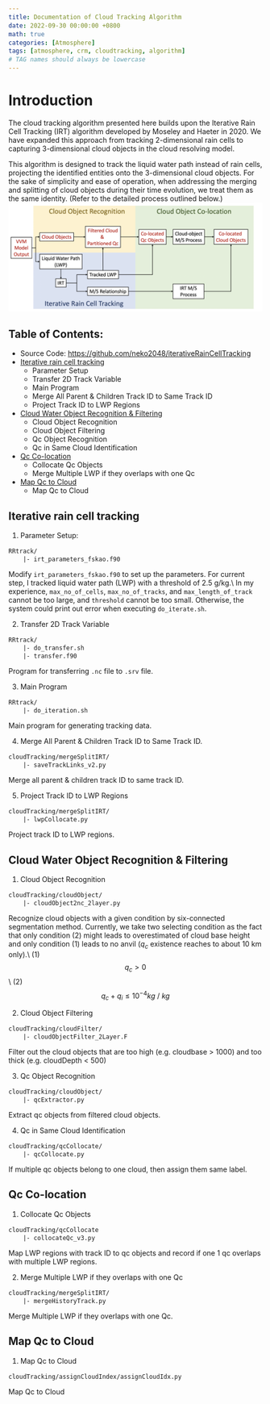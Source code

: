```yaml
---
title: Documentation of Cloud Tracking Algorithm
date: 2022-09-30 00:00:00 +0800
math: true
categories: [Atmosphere]
tags: [atmosphere, crm, cloudtracking, algorithm]
# TAG names should always be lowercase
---
```

# Introduction
The cloud tracking algorithm presented here builds upon the Iterative Rain Cell Tracking (IRT) algorithm developed by Moseley and Haeter in 2020. We have expanded this approach from tracking 2-dimensional rain cells to capturing 3-dimensional cloud objects in the cloud resolving model.

This algorithm is designed to track the liquid water path instead of rain cells, projecting the identified entities onto the 3-dimensional cloud objects. For the sake of simplicity and ease of operation, when addressing the merging and splitting of cloud objects during their time evolution, we treat them as the same identity. (Refer to the detailed process outlined below.)
![Algorithm](/assets/img/2022-09-30-algorithmProcess.png)

## Table of Contents:
* Source Code: <https://github.com/neko2048/iterativeRainCellTracking>
* [Iterative rain cell tracking](#iterative-rain-cell-tracking)
    * Parameter Setup
    * Transfer 2D Track Variable
    * Main Program
    * Merge All Parent & Children Track ID to Same Track ID
    * Project Track ID to LWP Regions
* [Cloud Water Object Recognition & Filtering](#cloud-water-object-recognition--filtering)
    * Cloud Object Recognition 
    * Cloud Object Filtering
    * Qc Object Recognition
    * Qc in Same Cloud Identification
* [Qc Co-location](#qc-co-location)
    * Collocate Qc Objects 
    * Merge Multiple LWP if they overlaps with one Qc 
* [Map Qc to Cloud](#map-qc-to-cloud)
    * Map Qc to Cloud 

## Iterative rain cell tracking
1. Parameter Setup:
```
RRtrack/
    |- irt_parameters_fskao.f90
```
Modify `irt_parameters_fskao.f90` to set up the parameters.
For current step, I tracked liquid water path (LWP) with a threshold of 2.5 g/kg.\\
In my experience, `max_no_of_cells`, `max_no_of_tracks`, and `max_length_of_track` cannot be too large, and `threshold` cannot be too small. Otherwise, the system could print out error when executing `do_iterate.sh`.

2. Transfer 2D Track Variable
```
RRtrack/
    |- do_transfer.sh
    |- transfer.f90
```
Program for transferring `.nc` file to `.srv` file.

3. Main Program
```
RRtrack/
    |- do_iteration.sh
```
Main program for generating tracking data.

4. Merge All Parent & Children Track ID to Same Track ID.
```
cloudTracking/mergeSplitIRT/
    |- saveTrackLinks_v2.py
```
Merge all parent & children track ID to same track ID.

5. Project Track ID to LWP Regions
```
cloudTracking/mergeSplitIRT/
    |- lwpCollocate.py
```
Project track ID to LWP regions.

## Cloud Water Object Recognition & Filtering
1. Cloud Object Recognition
```
cloudTracking/cloudObject/
    |- cloudObject2nc_2layer.py
```
Recognize cloud objects with a given condition by six-connected segmentation method.
Currently, we take two selecting condition as the fact that only condition (2) might leads to overestimated of cloud base height and only condition (1) leads to no anvil ($q_c$ existence  reaches to about 10 km only).\\
(1) $$q_c > 0$$ \\
(2) $$q_c + q_i \leq 10^{-4} kg\ /\ kg$$

2. Cloud Object Filtering
```
cloudTracking/cloudFilter/
    |- cloudObjectFilter_2Layer.F
```
Filter out the cloud objects that are too high (e.g. cloudbase > 1000) and too thick (e.g. cloudDepth < 500)

3. Qc Object Recognition
```
cloudTracking/cloudObject/
    |- qcExtractor.py
```
Extract qc objects from filtered cloud objects.

4. Qc in Same Cloud Identification
```
cloudTracking/qcCollocate/
    |- qcCollocate.py
```
If multiple qc objects belong to one cloud, then assign them same label.

## Qc Co-location
1. Collocate Qc Objects
```
cloudTracking/qcCollocate
    |- collocateQc_v3.py
```
Map LWP regions with track ID to qc objects and record if one 1 qc overlaps with multiple LWP regions.

2. Merge Multiple LWP if they overlaps with one Qc 
```
cloudTracking/mergeSplitIRT/
    |- mergeHistoryTrack.py
```
Merge Multiple LWP if they overlaps with one Qc.

## Map Qc to Cloud
1. Map Qc to Cloud
```
cloudTracking/assignCloudIndex/assignCloudIdx.py
```
Map Qc to Cloud

